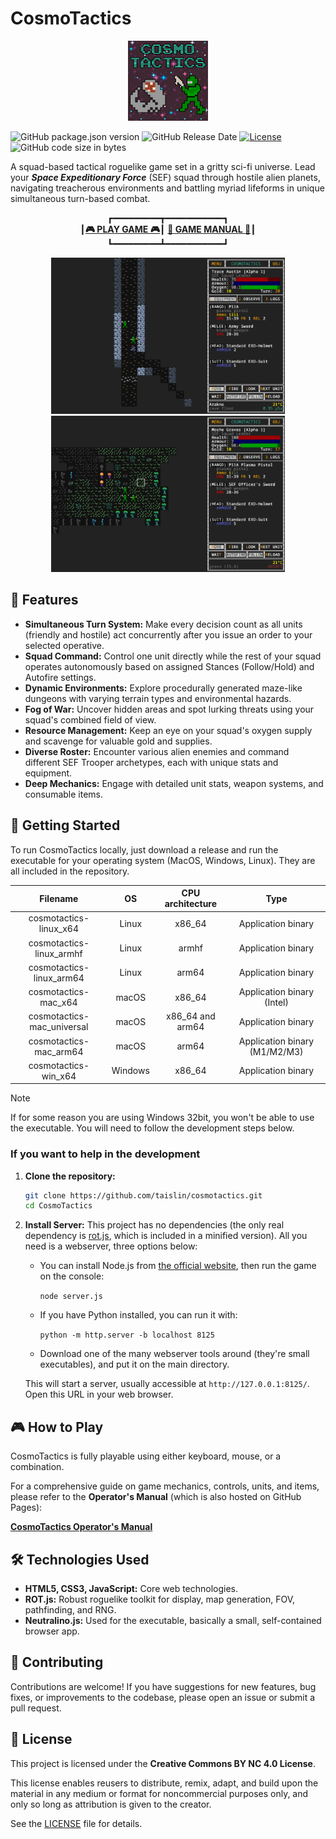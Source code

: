 # CosmoTactics

<p align="center">
<img src="https://github.com/taislin/cosmotactics/raw/master/app/icons/icon.png" alt="logo" height="128"/>
</p>

![GitHub package.json version](https://img.shields.io/github/package-json/v/taislin/cosmotactics)
![GitHub Release Date](https://img.shields.io/github/release-date/taislin/cosmotactics)
<a href="https://creativecommons.org/licenses/by-nc/4.0/"><img src="https://img.shields.io/badge/License-CC%20BY%20NC-blue" alt="License"></a>
![GitHub code size in bytes](https://img.shields.io/github/languages/code-size/taislin/cosmotactics)

A squad-based tactical roguelike game set in a gritty sci-fi universe. Lead your **_Space Expeditionary Force_** (SEF) squad through hostile alien planets, navigating treacherous environments and battling myriad lifeforms in unique simultaneous turn-based combat.

<p align="center">
┏━━━━━━━━━┳━━━━━━━━━━━┓<br>
┃<a href="https://taislin.github.io/cosmotactics/app/"><b>🎮 PLAY GAME 🎮</b></a>┃
<a href="https://taislin.github.io/cosmotactics/docs/"><b>📖 GAME MANUAL 📖</b></a>┃<br>
┗━━━━━━━━━┻━━━━━━━━━━━┛
</p>

<p align="center">
<img src="https://github.com/taislin/cosmotactics/raw/master/docs/screen.png" alt="gameplay screenshot" height="250"/><img src="https://github.com/taislin/cosmotactics/raw/master/docs/screen2.png" alt="gameplay screenshot" height="250"/>
</p>

## 📜 Features

-   **Simultaneous Turn System:** Make every decision count as all units (friendly and hostile) act concurrently after you issue an order to your selected operative.
-   **Squad Command:** Control one unit directly while the rest of your squad operates autonomously based on assigned Stances (Follow/Hold) and Autofire settings.
-   **Dynamic Environments:** Explore procedurally generated maze-like dungeons with varying terrain types and environmental hazards.
-   **Fog of War:** Uncover hidden areas and spot lurking threats using your squad's combined field of view.
-   **Resource Management:** Keep an eye on your squad's oxygen supply and scavenge for valuable gold and supplies.
-   **Diverse Roster:** Encounter various alien enemies and command different SEF Trooper archetypes, each with unique stats and equipment.
-   **Deep Mechanics:** Engage with detailed unit stats, weapon systems, and consumable items.

## 🚀 Getting Started

To run CosmoTactics locally, just download a release and run the executable for your operating system (MacOS, Windows, Linux). They are all included in the repository.

|          Filename          |   OS    | CPU architecture |             Type              |
| :------------------------: | :-----: | :--------------: | :---------------------------: |
|   cosmotactics-linux_x64   |  Linux  |      x86_64      |      Application binary       |
|  cosmotactics-linux_armhf  |  Linux  |      armhf       |      Application binary       |
|  cosmotactics-linux_arm64  |  Linux  |      arm64       |      Application binary       |
|    cosmotactics-mac_x64    |  macOS  |      x86_64      |  Application binary (Intel)   |
| cosmotactics-mac_universal |  macOS  | x86_64 and arm64 |      Application binary       |
|   cosmotactics-mac_arm64   |  macOS  |      arm64       | Application binary (M1/M2/M3) |
|    cosmotactics-win_x64    | Windows |      x86_64      |      Application binary       |

> [!NOTE]
> If for some reason you are using Windows 32bit, you won't be able to use the executable. You will need to follow the development steps below.

### If you want to help in the development

1.  **Clone the repository:**

    ```bash
    git clone https://github.com/taislin/cosmotactics.git
    cd CosmoTactics
    ```

2.  **Install Server:**
    This project has no dependencies (the only real dependency is [rot.js](https://ondras.github.io/rot.js/hp/), which is included in a minified version). All you need is a webserver, three options below:

    -   You can install Node.js from [the official website](https://nodejs.org/en/download), then run the game on the console:

        `node server.js`

    -   If you have Python installed, you can run it with:

        `python -m http.server -b localhost 8125`

    -   Download one of the many webserver tools around (they're small executables), and put it on the main directory.

    This will start a server, usually accessible at `http://127.0.0.1:8125/`. Open this URL in your web browser.

## 🎮 How to Play

CosmoTactics is fully playable using either keyboard, mouse, or a combination.

For a comprehensive guide on game mechanics, controls, units, and items, please refer to the **Operator's Manual** (which is also hosted on GitHub Pages):

[**CosmoTactics Operator's Manual**](https://taislin.github.io/cosmotactics/docs/)

## 🛠 Technologies Used

-   **HTML5, CSS3, JavaScript:** Core web technologies.
-   **ROT.js:** Robust roguelike toolkit for display, map generation, FOV, pathfinding, and RNG.
-   **Neutralino.js:** Used for the executable, basically a small, self-contained browser app.

## 🤝 Contributing

Contributions are welcome! If you have suggestions for new features, bug fixes, or improvements to the codebase, please open an issue or submit a pull request.

## 📄 License

This project is licensed under the **Creative Commons BY NC 4.0 License**.

This license enables reusers to distribute, remix, adapt, and build upon the material in any medium or format for noncommercial purposes only, and only so long as attribution is given to the creator.

See the [LICENSE](LICENSE) file for details.
